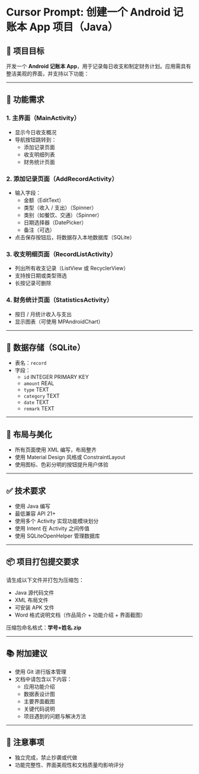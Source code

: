 # Cursor Prompt: 创建一个 Android 记账本 App 项目（Java）

## 🎯 项目目标
开发一个 **Android 记账本 App**，用于记录每日收支和制定财务计划。应用需具有整洁美观的界面，并支持以下功能：

---

## 📱 功能需求

### 1. 主界面（MainActivity）
- 显示今日收支概况
- 导航按钮跳转到：
  - 添加记录页面
  - 收支明细列表
  - 财务统计页面

### 2. 添加记录页面（AddRecordActivity）
- 输入字段：
  - 金额（EditText）
  - 类型（收入 / 支出）（Spinner）
  - 类别（如餐饮、交通）（Spinner）
  - 日期选择器（DatePicker）
  - 备注（可选）
- 点击保存按钮后，将数据存入本地数据库（SQLite）

### 3. 收支明细页面（RecordListActivity）
- 列出所有收支记录（ListView 或 RecyclerView）
- 支持按日期或类型筛选
- 长按记录可删除

### 4. 财务统计页面（StatisticsActivity）
- 按日 / 月统计收入与支出
- 显示图表（可使用 MPAndroidChart）

---

## 💾 数据存储（SQLite）
- 表名：`record`
- 字段：
  - `id` INTEGER PRIMARY KEY
  - `amount` REAL
  - `type` TEXT
  - `category` TEXT
  - `date` TEXT
  - `remark` TEXT

---

## 🎨 布局与美化
- 所有页面使用 XML 编写，布局整齐
- 使用 Material Design 风格或 ConstraintLayout
- 使用图标、色彩分明的按钮提升用户体验

---

## ✅ 技术要求
- 使用 Java 编写
- 最低兼容 API 21+
- 使用多个 Activity 实现功能模块划分
- 使用 Intent 在 Activity 之间传值
- 使用 SQLiteOpenHelper 管理数据库

---

## 📦 项目打包提交要求
请生成以下文件并打包为压缩包：
- Java 源代码文件
- XML 布局文件
- 可安装 APK 文件
- Word 格式说明文档（作品简介 + 功能介绍 + 界面截图）

压缩包命名格式：**学号+姓名.zip**

---

## 📚 附加建议
- 使用 Git 进行版本管理
- 文档中请包含以下内容：
  - 应用功能介绍
  - 数据表设计图
  - 主要界面截图
  - 关键代码说明
  - 项目遇到的问题与解决方法

---

## 🛑 注意事项
- 独立完成，禁止抄袭或代做
- 功能完整性、界面美观性和文档质量均影响评分
